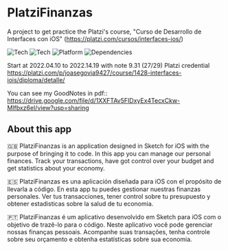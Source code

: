 # PlatziFinanzas
A project to get practice the Platzi's course, "Curso de Desarrollo de Interfaces con iOS" (https://platzi.com/cursos/interfaces-ios/)

![Tech](https://img.shields.io/badge/Tech-UIKit-red)
![Tech](https://img.shields.io/badge/Tech-StoryBoard-orange)
![Platform](https://img.shields.io/badge/Platform-iOS-blue)
![Dependencies](https://img.shields.io/badge/Dependencies-2-green)


Start at 2022.04.10 to 2022.14.19 with note 9.31 (27/29)
Platzi credential https://platzi.com/p/joasegovia9427/course/1428-interfaces-iois/diploma/detalle/

You can see my GoodNotes in pdf:: https://drive.google.com/file/d/1XXFTAv5FIDxyEx4TecxCkw-Mlfbxz6el/view?usp=sharing

## About this app

🇬🇧 PlatziFinanzas is an application designed in Sketch for iOS with the purpose of bringing it to code.
In this app you can manage our personal finances. Track your transactions, have got control over your budget and get statistics about your economy.

🇪🇸 PlatziFinanzas es una aplicación diseñada para iOS con el propósito de llevarla a código.
En esta app tu puedes gestionar nuestras finanzas personales. Ver tus transacciones, tener control sobre tu presupuesto y obtener estadisticas sobre la salud de tu economia.

🇵🇹 PlatziFinanzas é um aplicativo desenvolvido em Sketch para iOS com o objetivo de trazê-lo para o código.
Neste aplicativo você pode gerenciar nossas finanças pessoais. Acompanhe suas transações, tenha controle sobre seu orçamento e obtenha estatísticas sobre sua economia.
